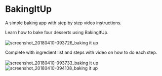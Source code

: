 # BakingItUp
A simple baking app with step by step video instructions.

Learn how to bake four desserts using BakingItUp.<br />
<br />
![screenshot_20180410-093726_baking it up](https://user-images.githubusercontent.com/17730061/38564273-6aeeed0c-3ca4-11e8-9e3c-930fb640d0da.jpg)


Complete with ingredient list and steps with video on how to do each step.
<br />
<br />
![screenshot_20180410-093733_baking it up](https://user-images.githubusercontent.com/17730061/38564382-a71d8a40-3ca4-11e8-943d-885a03d3c158.jpg)
![screenshot_20180410-094108_baking it up](https://user-images.githubusercontent.com/17730061/38564418-b97ff812-3ca4-11e8-99b7-4e3b2bd3d2dc.jpg)
